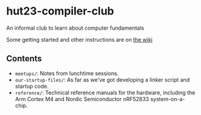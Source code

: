 # hut23-compiler-club

An informal club to learn about computer fundamentals

Some getting started and other instructions are on [the wiki](https://github.com/alan-turing-institute/hut23-compiler-club/wiki)

## Contents

- `meetups/`: Notes from lunchtime sessions.
- `our-startup-files/`: As far as we've got developing a linker script
  and startup code.
- `reference/`: Technical reference manuals for the hardware,
  including the Arm Cortex M4 and Nordic Semiconductor nRF52833 system-on-a-chip.

